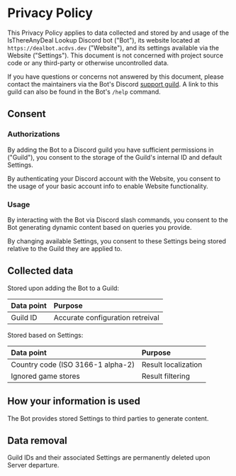 # Privacy Policy

This Privacy Policy applies to data collected and stored by and usage of the IsThereAnyDeal Lookup Discord bot ("Bot"), its website located at `https://dealbot.acdvs.dev` ("Website"), and its settings available via the Website ("Settings"). This document is not concerned with project source code or any third-party or otherwise uncontrolled data.

If you have questions or concerns not answered by this document, please contact the maintainers via the Bot's Discord [support guild][support-guild]. A link to this guild can also be found in the Bot's `/help` command.

## Consent

### Authorizations

By adding the Bot to a Discord guild you have sufficient permissions in ("Guild"), you consent to the storage of the Guild's internal ID and default Settings.

By authenticating your Discord account with the Website, you consent to the usage of your basic account info to enable Website functionality.

### Usage

By interacting with the Bot via Discord slash commands, you consent to the Bot generating dynamic content based on queries you provide.

By changing available Settings, you consent to these Settings being stored relative to the Guild they are applied to.

## Collected data

Stored upon adding the Bot to a Guild:

| Data point | Purpose                          |
| :--------- | :------------------------------- |
| Guild ID   | Accurate configuration retreival |

Stored based on Settings:

| Data point                        | Purpose             |
| :-------------------------------- | :------------------ |
| Country code (ISO 3166-1 alpha-2) | Result localization |
| Ignored game stores               | Result filtering    |

## How your information is used

The Bot provides stored Settings to third parties to generate content.

## Data removal

Guild IDs and their associated Settings are permanently deleted upon Server departure.

[support-guild]: https://dealbot.acdvs.dev/support
